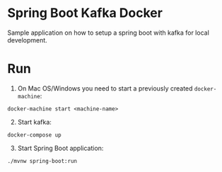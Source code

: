 # Spring Boot Kafka Docker
Sample application on how to setup a spring boot with kafka for local development.

# Run
1. On Mac OS/Windows you need to start a previously created `docker-machine`:
```
docker-machine start <machine-name>
```

2. Start kafka:
```
docker-compose up
```


3. Start Spring Boot application:
```
./mvnw spring-boot:run
```
